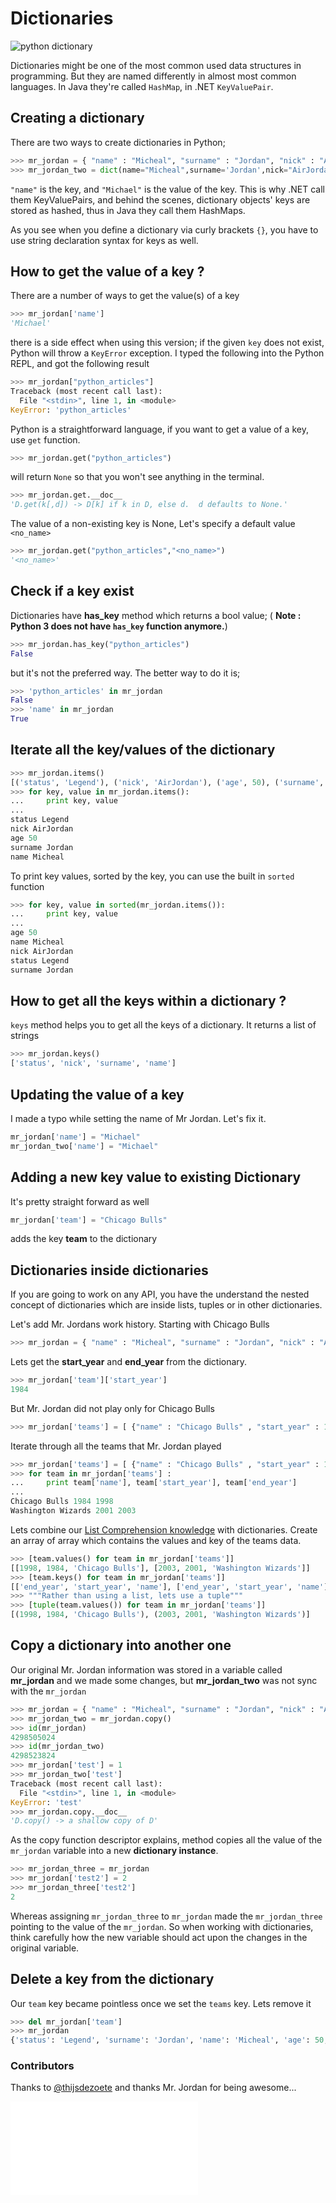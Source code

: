 # Dictionaries

<img src='https://developers.google.com/edu/python/images/dict.png' alt='python dictionary' />

Dictionaries might be one of the most common used data structures in programming. But they are named differently in almost most common languages. In Java they're called <code>HashMap</code>, in .NET <code>KeyValuePair</code>.


## Creating a dictionary

There are two ways to create dictionaries in Python;

```python
>>> mr_jordan = { "name" : "Micheal", "surname" : "Jordan", "nick" : "AirJordan", "status" : "Legend", "age" : 50}
>>> mr_jordan_two = dict(name="Micheal",surname='Jordan',nick="AirJordan",status="Legend",age=50)
```

<code>"name"</code> is the key, and <code>"Michael"</code> is the value of the key. This is why .NET call them KeyValuePairs, and behind the scenes, dictionary objects' keys are stored as hashed, thus in Java they call them HashMaps. 

As you see when you define a dictionary via curly brackets <code>{}</code>, you have to use string declaration syntax for keys as well. 



## How to get the value of a key ?

 There are a number of ways to get the value(s) of a key

```python
>>> mr_jordan['name']
'Michael'
```

there is a side effect when using this version; if the given <code>key</code> does not exist, Python will throw a <code>KeyError</code> exception. I typed the following into the Python REPL, and got the following result

```python
>>> mr_jordan["python_articles"]
Traceback (most recent call last):
  File "<stdin>", line 1, in <module>
KeyError: 'python_articles'
```


Python is a straightforward language, if you want to get a value of a key, use <code>get</code> function.

```python
>>> mr_jordan.get("python_articles")
```


will return <code>None</code> so that you won't see anything in the terminal.

```python
>>> mr_jordan.get.__doc__
'D.get(k[,d]) -> D[k] if k in D, else d.  d defaults to None.'
``` 


The value of a non-existing key is None, Let's specify a default value <code>&lt;no_name&gt;</code>

```python
>>> mr_jordan.get("python_articles","<no_name>")
'<no_name>'
``` 


## Check if a key exist

Dictionaries have **has_key** method which returns a bool value; ( **Note : Python 3 does not have <code>has_key</code> function anymore.**)

```python
>>> mr_jordan.has_key("python_articles")
False
```

but it's not the preferred way. The better way to do it is;

```python
>>> 'python_articles' in mr_jordan
False
>>> 'name' in mr_jordan
True
```


## Iterate all the key/values of the dictionary


```python
>>> mr_jordan.items()
[('status', 'Legend'), ('nick', 'AirJordan'), ('age', 50), ('surname', 'Jordan'), ('name', 'Micheal')]
>>> for key, value in mr_jordan.items():
...     print key, value
... 
status Legend
nick AirJordan
age 50
surname Jordan
name Micheal
```

To print key values, sorted by the key, you can use the built in <code>sorted</code> function

```python
>>> for key, value in sorted(mr_jordan.items()):
...     print key, value
... 
age 50
name Micheal
nick AirJordan
status Legend
surname Jordan
```


## How to get all the keys within a dictionary ? 

<code>keys</code> method helps you to get all the keys of a dictionary. It returns a list of strings 

```python
>>> mr_jordan.keys()
['status', 'nick', 'surname', 'name']
```

## Updating the value of a key

I made a typo while setting the name of Mr Jordan. Let's fix it.

```python
mr_jordan['name'] = "Michael"
mr_jordan_two['name'] = "Michael"
```

## Adding a new key value to existing Dictionary

It's pretty straight forward as well

```python
mr_jordan['team'] = "Chicago Bulls"
```

adds the key **team** to the dictionary


## Dictionaries inside dictionaries

If you are going to work on any API, you have the understand the nested concept of dictionaries which are inside lists, tuples or in other dictionaries.

Let's add Mr. Jordans work history. Starting with Chicago Bulls

```python
>>> mr_jordan = { "name" : "Micheal", "surname" : "Jordan", "nick" : "AirJordan", "status" : "Legend", "age" : 50 , "team" : { "name" : "Chicago Bulls" , "start_year" : 1984 , "end_year" : 1998 } }
```

Lets get the **start_year** and **end_year** from the dictionary.

```python
>>> mr_jordan['team']['start_year']
1984
```

But Mr. Jordan did not play only for Chicago Bulls

```python
>>> mr_jordan['teams'] = [ {"name" : "Chicago Bulls" , "start_year" : 1984 , "end_year" : 1998 }, { "name" : "Washington Wizards" , "start_year" : 2001 , "end_year" : 2003 } ]
```

Iterate through all the teams that Mr. Jordan played

```python
>>> mr_jordan['teams'] = [ {"name" : "Chicago Bulls" , "start_year" : 1984 , "end_year" : 1998 }, { "name" : "Washington Wizards" , "start_year" : 2001 , "end_year" : 2003 } ]
>>> for team in mr_jordan['teams'] :
...     print team['name'], team['start_year'], team['end_year'] 
... 
Chicago Bulls 1984 1998
Washington Wizards 2001 2003
```

Lets combine our [List Comprehension knowledge](http://pythonarticles.com/list_comprehension.html) with dictionaries. Create an array of array which contains the values and key of the teams data. 

```python
>>> [team.values() for team in mr_jordan['teams']]
[[1998, 1984, 'Chicago Bulls'], [2003, 2001, 'Washington Wizards']]
>>> [team.keys() for team in mr_jordan['teams']]
[['end_year', 'start_year', 'name'], ['end_year', 'start_year', 'name']]
>>> """Rather than using a list, lets use a tuple"""
>>> [tuple(team.values()) for team in mr_jordan['teams']]
[(1998, 1984, 'Chicago Bulls'), (2003, 2001, 'Washington Wizards')]
```

## Copy a dictionary into another one

Our original Mr. Jordan information was stored in a variable called **mr_jordan** and we made some changes, but **mr_jordan_two** was not sync with the <code>mr_jordan</code>

```python
>>> mr_jordan = { "name" : "Micheal", "surname" : "Jordan", "nick" : "AirJordan", "status" : "Legend", "age" : 50}
>>> mr_jordan_two = mr_jordan.copy()
>>> id(mr_jordan)
4298505024
>>> id(mr_jordan_two)
4298523824
>>> mr_jordan['test'] = 1
>>> mr_jordan_two['test']
Traceback (most recent call last):
  File "<stdin>", line 1, in <module>
KeyError: 'test'
>>> mr_jordan.copy.__doc__
'D.copy() -> a shallow copy of D'
```

As the copy function descriptor explains, method copies all the value of the <code>mr_jordan</code> variable into a new **dictionary instance**.

```python
>>> mr_jordan_three = mr_jordan
>>> mr_jordan['test2'] = 2
>>> mr_jordan_three['test2']
2
```

Whereas assigning <code>mr_jordan_three</code> to <code>mr_jordan</code> made the <code>mr_jordan_three</code> pointing to the value of the <code>mr_jordan</code>. So when working with dictionaries, think carefully how the new variable should act upon the changes in the original variable. 


## Delete a key from the dictionary

Our <code>team</code> key became pointless once we set the <code>teams</code> key. Lets remove it

```python
>>> del mr_jordan['team']
>>> mr_jordan
{'status': 'Legend', 'surname': 'Jordan', 'name': 'Micheal', 'age': 50, 'teams': [{'end_year': 1998, 'start_year': 1984, 'name': 'Chicago Bulls'}, {'end_year': 2003, 'start_year': 2001, 'name': 'Washington Wizards'}], 'nick': 'AirJordan'}
```


### Contributors

Thanks to [@thijsdezoete](https://github.com/thijsdezoete)  and thanks Mr. Jordan for being awesome...

<iframe src="//www.youtube.com/embed/LAr6oAKieHk" frameborder="0" allowfullscreen></iframe>